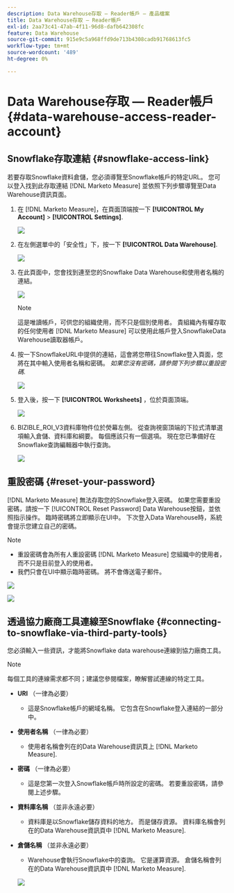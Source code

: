 ```yaml
---
description: Data Warehouse存取 — Reader帳戶 — 產品檔案
title: Data Warehouse存取 — Reader帳戶
exl-id: 2aa73c41-47ab-4f11-96d8-dafb642308fc
feature: Data Warehouse
source-git-commit: 915e9c5a968ffd9de713b4308cadb91768613fc5
workflow-type: tm+mt
source-wordcount: '489'
ht-degree: 0%

---
```


# Data Warehouse存取 — Reader帳戶 {#data-warehouse-access-reader-account}

## Snowflake存取連結 {#snowflake-access-link}

若要存取Snowflake資料倉儲，您必須導覽至Snowflake帳戶的特定URL。 您可以登入找到此存取連結 [!DNL Marketo Measure] 並依照下列步驟導覽至Data Warehouse資訊頁面。

1. 在 [!DNL Marketo Measure]，在頁面頂端按一下 **[!UICONTROL My Account]** > **[!UICONTROL Settings]**.

   ![](assets/data-warehouse-access-reader-account-1.png)

1. 在左側選單中的「安全性」下，按一下 **[!UICONTROL Data Warehouse]**.

   ![](assets/data-warehouse-access-reader-account-2.png)

1. 在此頁面中，您會找到連至您的Snowflake Data Warehouse和使用者名稱的連結。

   ![](assets/data-warehouse-access-reader-account-3.png)

   >[!NOTE]
   >
   >這是唯讀帳戶，可供您的組織使用，而不只是個別使用者。 貴組織內有權存取的任何使用者 [!DNL Marketo Measure] 可以使用此帳戶登入SnowflakeData Warehouse讀取器帳戶。

1. 按一下SnowflakeURL中提供的連結，這會將您帶往Snowflake登入頁面，您將在其中輸入使用者名稱和密碼。 _如果您沒有密碼，請參閱下列步驟以重設密碼_.

   ![](assets/data-warehouse-access-reader-account-4.png)

1. 登入後，按一下 **[!UICONTROL Worksheets]** ，位於頁面頂端。

   ![](assets/data-warehouse-access-reader-account-5.png)

1. BIZIBLE_ROI_V3資料庫物件位於熒幕左側。 從查詢視窗頂端的下拉式清單選項輸入倉儲、資料庫和綱要。 每個應該只有一個選項。 現在您已準備好在Snowflake查詢編輯器中執行查詢。

   ![](assets/data-warehouse-access-reader-account-6.png)

## 重設密碼 {#reset-your-password}

[!DNL Marketo Measure] 無法存取您的Snowflake登入密碼。 如果您需要重設密碼，請按一下 [!UICONTROL Reset Password] Data Warehouse按鈕，並依照指示操作。 臨時密碼將立即顯示在UI中。 下次登入Data Warehouse時，系統會提示您建立自己的密碼。

>[!NOTE]
>
>* 重設密碼會為所有人重設密碼 [!DNL Marketo Measure] 您組織中的使用者，而不只是目前登入的使用者。
>* 我們只會在UI中顯示臨時密碼。 將不會傳送電子郵件。

![](assets/data-warehouse-access-reader-account-7.png)

![](assets/data-warehouse-access-reader-account-8.png)

## 透過協力廠商工具連線至Snowflake {#connecting-to-snowflake-via-third-party-tools}

您必須輸入一些資訊，才能將Snowflake data warehouse連線到協力廠商工具。

>[!NOTE]
>
>每個工具的連線需求都不同；建議您參閱檔案，瞭解嘗試連線的特定工具。

* **URI** （一律為必要）
   * 這是Snowflake帳戶的網域名稱。  它包含在Snowflake登入連結的一部分中。
* **使用者名稱** （一律為必要）
   * 使用者名稱會列在的Data Warehouse資訊頁上 [!DNL Marketo Measure].
* **密碼** （一律為必要）
   * 這是您第一次登入Snowflake帳戶時所設定的密碼。  若要重設密碼，請參閱上述步驟。
* **資料庫名稱** （並非永遠必要）
   * 資料庫是以Snowflake儲存資料的地方。 而是儲存資源。 資料庫名稱會列在的Data Warehouse資訊頁中 [!DNL Marketo Measure].
* **倉儲名稱** （並非永遠必要）
   * Warehouse會執行Snowflake中的查詢。 它是運算資源。  倉儲名稱會列在的Data Warehouse資訊頁中 [!DNL Marketo Measure].

  ![](assets/data-warehouse-access-reader-account-9.png)
